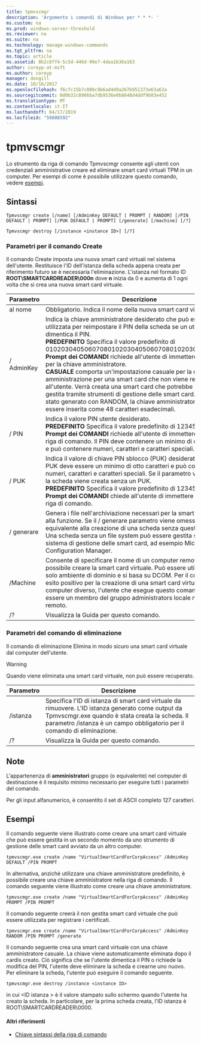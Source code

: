 ```yaml
---
title: tpmvscmgr
description: 'Argomento i comandi di Windows per * * *- '
ms.custom: na
ms.prod: windows-server-threshold
ms.reviewer: na
ms.suite: na
ms.technology: manage-windows-commands
ms.tgt_pltfrm: na
ms.topic: article
ms.assetid: 8b2c8ff4-5c5d-446d-99e7-4daa1b36a163
author: coreyp-at-msft
ms.author: coreyp
manager: dongill
ms.date: 10/16/2017
ms.openlocfilehash: f6cfc15b7c089c9b6ad4d9a267b951373e63a63a
ms.sourcegitcommit: 0d0b32c8986ba7db9536e0b8648d4ddf9b03e452
ms.translationtype: MT
ms.contentlocale: it-IT
ms.lasthandoff: 04/17/2019
ms.locfileid: "59888592"
---
```

# <a name="tpmvscmgr"></a>tpmvscmgr



Lo strumento da riga di comando Tpmvscmgr consente agli utenti con credenziali amministrative creare ed eliminare smart card virtuali TPM in un computer. Per esempi di come è possibile utilizzare questo comando, vedere [esempi](#BKMK_Examples).

## <a name="syntax"></a>Sintassi

```
Tpmvscmgr create [/name] [/AdminKey DEFAULT | PROMPT | RANDOM] [/PIN DEFAULT | PROMPT] [/PUK DEFAULT | PROMPT] [/generate] [/machine] [/?]
```
```
Tpmvscmgr destroy [/instance <instance ID>] [/?]
```

### <a name="parameters-for-create-command"></a>Parametri per il comando Create

Il comando Create imposta una nuova smart card virtuali nel sistema dell'utente. Restituisce l'ID dell'istanza della scheda appena creata per riferimento futuro se è necessaria l'eliminazione. L'istanza nel formato ID **ROOT\SMARTCARDREADER\000n** dove **n** inizia da 0 e aumenta di 1 ogni volta che si crea una nuova smart card virtuale.

|Parametro|Descrizione|
|---------|-----------|
|al nome|Obbligatorio. Indica il nome della nuova smart card virtuale.|
|/ AdminKey|Indica la chiave amministratore desiderato che può essere utilizzata per reimpostare il PIN della scheda se un utente dimentica il PIN.</br>**PREDEFINITO** Specifica il valore predefinito di 010203040506070801020304050607080102030405060708.</br>**Prompt dei COMANDI** richiede all'utente di immettere un valore per la chiave amministratore.</br>**CASUALE** comporta un'impostazione casuale per la chiave di amministrazione per una smart card che non viene restituita all'utente. Verrà creata una smart card che potrebbe non essere gestita tramite strumenti di gestione delle smart card. Quando è stato generato con RANDOM, la chiave amministratore deve essere inserita come 48 caratteri esadecimali.|
|/ PIN|Indica il valore PIN utente desiderato.</br>**PREDEFINITO** Specifica il valore predefinito di 12345678 PIN.</br>**Prompt dei COMANDI** richiede all'utente di immettere un PIN nella riga di comando. Il PIN deve contenere un minimo di otto caratteri e può contenere numeri, caratteri e caratteri speciali.|
|/ PUK|Indica il valore di chiave PIN sblocco (PUK) desiderato. Il valore PUK deve essere un minimo di otto caratteri e può contenere numeri, caratteri e caratteri speciali. Se il parametro viene omesso, la scheda viene creata senza un PUK.</br>**PREDEFINITO** Specifica il valore predefinito di 12345678 PUK.</br>**Prompt dei COMANDI** chiede all'utente di immettere un PUK nella riga di comando.|
|/ generare|Genera i file nell'archiviazione necessari per la smart card virtuale alla funzione. Se il / generare parametro viene omesso, è equivalente alla creazione di una scheda senza questo file system. Una scheda senza un file system può essere gestita solo da un sistema di gestione delle smart card, ad esempio Microsoft Configuration Manager.|
|/Machine|Consente di specificare il nome di un computer remoto in cui è possibile creare la smart card virtuale. Può essere utilizzato in un solo ambiente di dominio e si basa su DCOM. Per il comando abbia esito positivo per la creazione di una smart card virtuale in un computer diverso, l'utente che esegue questo comando deve essere un membro del gruppo administrators locale nel computer remoto.|
|/?|Visualizza la Guida per questo comando.|

### <a name="parameters-for-destroy-command"></a>Parametri del comando di eliminazione

Il comando di eliminazione Elimina in modo sicuro una smart card virtuale dal computer dell'utente.

> [!WARNING]
> Quando viene eliminata una smart card virtuale, non può essere recuperato.

|Parametro|Descrizione|
|---------|-----------|
|/istanza|Specifica l'ID di istanza di smart card virtuale da rimuovere. L'ID istanza generato come output da Tpmvscmgr.exe quando è stata creata la scheda. Il parametro /istanza è un campo obbligatorio per il comando di eliminazione.|
|/?|Visualizza la Guida per questo comando.|

## <a name="remarks"></a>Note

L'appartenenza di **amministratori** gruppo (o equivalente) nel computer di destinazione è il requisito minimo necessario per eseguire tutti i parametri del comando.

Per gli input alfanumerico, è consentito il set di ASCII completo 127 caratteri.

## <a name="BKMK_Examples"></a>Esempi

Il comando seguente viene illustrato come creare una smart card virtuale che può essere gestita in un secondo momento da uno strumento di gestione delle smart card avviato da un altro computer.
```
tpmvscmgr.exe create /name "VirtualSmartCardForCorpAccess" /AdminKey DEFAULT /PIN PROMPT
```
In alternativa, anziché utilizzare una chiave amministratore predefinito, è possibile creare una chiave amministratore nella riga di comando. Il comando seguente viene illustrato come creare una chiave amministratore.
```
tpmvscmgr.exe create /name "VirtualSmartCardForCorpAccess" /AdminKey PROMPT /PIN PROMPT
```
Il comando seguente creerà il non gestita smart card virtuale che può essere utilizzata per registrare i certificati.
```
tpmvscmgr.exe create /name "VirtualSmartCardForCorpAccess" /AdminKey RANDOM /PIN PROMPT /generate
```
Il comando seguente crea una smart card virtuale con una chiave amministratore casuale. La chiave viene automaticamente eliminata dopo il cardis creato. Ciò significa che se l'utente dimentica il PIN o richiede la modifica del PIN, l'utente deve eliminare la scheda e crearne uno nuovo. Per eliminare la scheda, l'utente può eseguire il comando seguente.
```
tpmvscmgr.exe destroy /instance <instance ID> 
```
in cui \<ID istanza > è il valore stampato sullo schermo quando l'utente ha creato la scheda. In particolare, per la prima scheda creata, l'ID istanza è ROOT\SMARTCARDREADER\0000.

#### <a name="additional-references"></a>Altri riferimenti

-   [Chiave sintassi della riga di comando](command-line-syntax-key.md)